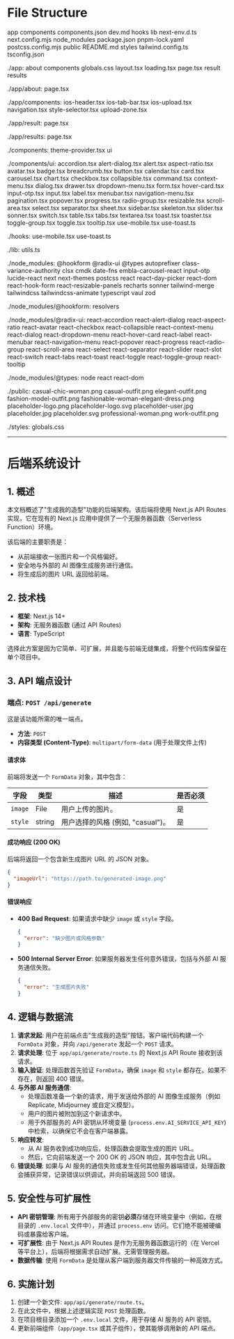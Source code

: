 # File Structure

app
components
components.json
dev.md
hooks
lib
next-env.d.ts
next.config.mjs
node_modules
package.json
pnpm-lock.yaml
postcss.config.mjs
public
README.md
styles
tailwind.config.ts
tsconfig.json

./app:
about
components
globals.css
layout.tsx
loading.tsx
page.tsx
result
results

./app/about:
page.tsx

./app/components:
ios-header.tsx
ios-tab-bar.tsx
ios-upload.tsx
navigation.tsx
style-selector.tsx
upload-zone.tsx

./app/result:
page.tsx

./app/results:
page.tsx

./components:
theme-provider.tsx
ui

./components/ui:
accordion.tsx
alert-dialog.tsx
alert.tsx
aspect-ratio.tsx
avatar.tsx
badge.tsx
breadcrumb.tsx
button.tsx
calendar.tsx
card.tsx
carousel.tsx
chart.tsx
checkbox.tsx
collapsible.tsx
command.tsx
context-menu.tsx
dialog.tsx
drawer.tsx
dropdown-menu.tsx
form.tsx
hover-card.tsx
input-otp.tsx
input.tsx
label.tsx
menubar.tsx
navigation-menu.tsx
pagination.tsx
popover.tsx
progress.tsx
radio-group.tsx
resizable.tsx
scroll-area.tsx
select.tsx
separator.tsx
sheet.tsx
sidebar.tsx
skeleton.tsx
slider.tsx
sonner.tsx
switch.tsx
table.tsx
tabs.tsx
textarea.tsx
toast.tsx
toaster.tsx
toggle-group.tsx
toggle.tsx
tooltip.tsx
use-mobile.tsx
use-toast.ts

./hooks:
use-mobile.tsx
use-toast.ts

./lib:
utils.ts

./node_modules:
@hookform
@radix-ui
@types
autoprefixer
class-variance-authority
clsx
cmdk
date-fns
embla-carousel-react
input-otp
lucide-react
next
next-themes
postcss
react
react-day-picker
react-dom
react-hook-form
react-resizable-panels
recharts
sonner
tailwind-merge
tailwindcss
tailwindcss-animate
typescript
vaul
zod

./node_modules/@hookform:
resolvers

./node_modules/@radix-ui:
react-accordion
react-alert-dialog
react-aspect-ratio
react-avatar
react-checkbox
react-collapsible
react-context-menu
react-dialog
react-dropdown-menu
react-hover-card
react-label
react-menubar
react-navigation-menu
react-popover
react-progress
react-radio-group
react-scroll-area
react-select
react-separator
react-slider
react-slot
react-switch
react-tabs
react-toast
react-toggle
react-toggle-group
react-tooltip

./node_modules/@types:
node
react
react-dom

./public:
casual-chic-woman.png
casual-outfit.png
elegant-outfit.png
fashion-model-outfit.png
fashionable-woman-elegant-dress.png
placeholder-logo.png
placeholder-logo.svg
placeholder-user.jpg
placeholder.jpg
placeholder.svg
professional-woman.png
work-outfit.png

./styles:
globals.css

---

# 后端系统设计

## 1. 概述

本文档概述了"生成我的造型"功能的后端架构。该后端将使用 Next.js API Routes 实现，它在现有的 Next.js 应用中提供了一个无服务器函数（Serverless Function）环境。

该后端的主要职责是：
- 从前端接收一张图片和一个风格偏好。
- 安全地与外部的 AI 图像生成服务进行通信。
- 将生成后的图片 URL 返回给前端。

## 2. 技术栈

- **框架**: Next.js 14+
- **架构**: 无服务器函数 (通过 API Routes)
- **语言**: TypeScript

选择此方案是因为它简单、可扩展，并且能与前端无缝集成，将整个代码库保留在单个项目中。

## 3. API 端点设计

### 端点: `POST /api/generate`

这是该功能所需的唯一端点。

- **方法**: `POST`
- **内容类型 (Content-Type)**: `multipart/form-data` (用于处理文件上传)

#### 请求体

前端将发送一个 `FormData` 对象，其中包含：

| 字段    | 类型   | 描述                           | 是否必须 |
|---------|--------|--------------------------------|----------|
| `image` | File   | 用户上传的图片。               | 是       |
| `style` | string | 用户选择的风格 (例如, "casual")。 | 是       |

#### 成功响应 (200 OK)

后端将返回一个包含新生成图片 URL 的 JSON 对象。

```json
{
  "imageUrl": "https://path.to/generated-image.png"
}
```

#### 错误响应

- **400 Bad Request**: 如果请求中缺少 `image` 或 `style` 字段。
  ```json
  {
    "error": "缺少图片或风格参数"
  }
  ```
- **500 Internal Server Error**: 如果服务器发生任何意外错误，包括与外部 AI 服务通信失败。
  ```json
  {
    "error": "生成图片失败"
  }
  ```

## 4. 逻辑与数据流

1.  **请求发起**: 用户在前端点击"生成我的造型"按钮。客户端代码构建一个 `FormData` 对象，并向 `/api/generate` 发起一个 `POST` 请求。
2.  **请求处理**: 位于 `app/api/generate/route.ts` 的 Next.js API Route 接收到该请求。
3.  **输入验证**: 处理函数首先验证 `FormData`，确保 `image` 和 `style` 都存在。如果不存在，则返回 400 错误。
4.  **与外部 AI 服务通信**:
    - 处理函数准备一个新的请求，用于发送给外部的 AI 图像生成服务（例如 Replicate, Midjourney 或自定义模型）。
    - 用户的图片被附加到这个新请求中。
    - 用于外部服务的 API 密钥从环境变量 (`process.env.AI_SERVICE_API_KEY`) 中检索，以确保它不会在客户端暴露。
5.  **响应转发**:
    - 从 AI 服务收到成功响应后，处理函数会提取生成的图片 URL。
    - 然后，它向前端发送一个 200 OK 的 JSON 响应，其中包含此 URL。
6.  **错误处理**: 如果与 AI 服务的通信失败或发生任何其他服务器端错误，处理函数会捕获异常，记录错误以供调试，并向前端返回 500 错误。

## 5. 安全性与可扩展性

- **API 密钥管理**: 所有用于外部服务的密钥**必须**存储在环境变量中（例如，在根目录的 `.env.local` 文件中），并通过 `process.env` 访问。它们绝不能被硬编码或暴露给客户端。
- **可扩展性**: 由于 Next.js API Routes 是作为无服务器函数运行的（在 Vercel 等平台上），后端将根据需求自动扩展。无需管理服务器。
- **数据传输**: 使用 `FormData` 是处理从客户端到服务器文件传输的一种高效方式。

## 6. 实施计划

1.  创建一个新文件: `app/api/generate/route.ts`。
2.  在此文件中，根据上述逻辑实现 `POST` 处理函数。
3.  在项目根目录添加一个 `.env.local` 文件，用于存储 AI 服务的 API 密钥。
4.  更新前端组件（`app/page.tsx` 或其子组件），使其能够调用新的 API 端点。
